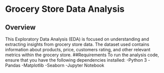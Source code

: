 # Grocery Store Data Analysis
## Overview
This Exploratory Data Analysis (EDA) is focused on understanding and extracting insights from grocery store data. The dataset used contains information about products, price, customers rating, and other relevant metrics within the grocery store.
##Requirements
To run the analysis code, ensure that you have the following dependencies installed:
-Python 3
-Pandas
-Matplotlib
-Seaborn
-Jupyter Notebook 
